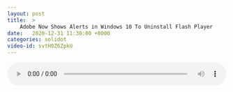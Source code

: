 ```yaml
---
layout: post
title:  >
    Adobe Now Shows Alerts in Windows 10 To Uninstall Flash Player
date:   2020-12-31 11:30:00 +0000
categories: solidot
video-id: svtH0Z6ZpkU
---
```


<audio src="/assets/cb1ebff1b4035474cdd2275aeb2ef190.mp3" style="width: 100%;" controls></audio>

